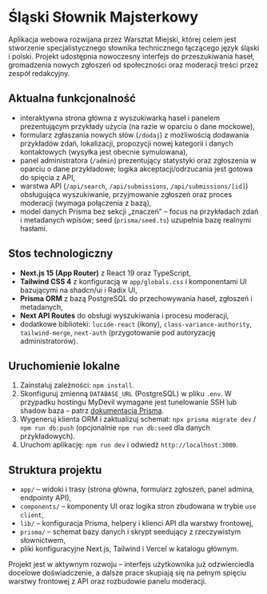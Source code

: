 # Śląski Słownik Majsterkowy

Aplikacja webowa rozwijana przez Warsztat Miejski, której celem jest stworzenie specjalistycznego słownika technicznego łączącego język śląski i polski. Projekt udostępnia nowoczesny interfejs do przeszukiwania haseł, gromadzenia nowych zgłoszeń od społeczności oraz moderacji treści przez zespół redakcyjny.

## Aktualna funkcjonalność
- interaktywna strona główna z wyszukiwarką haseł i panelem prezentującym przykłady użycia (na razie w oparciu o dane mockowe),
- formularz zgłaszania nowych słów (`/dodaj`) z możliwością dodawania przykładów zdań, lokalizacji, propozycji nowej kategorii i danych kontaktowych (wysyłka jest obecnie symulowana),
- panel administratora (`/admin`) prezentujący statystyki oraz zgłoszenia w oparciu o dane przykładowe; logika akceptacji/odrzucania jest gotowa do spięcia z API,
- warstwa API (`/api/search`, `/api/submissions`, `/api/submissions/[id]`) obsługująca wyszukiwanie, przyjmowanie zgłoszeń oraz proces moderacji (wymaga połączenia z bazą),
- model danych Prisma bez sekcji „znaczeń” – focus na przykładach zdań i metadanych wpisów; seed (`prisma/seed.ts`) uzupełnia bazę realnymi hasłami.

## Stos technologiczny
- **Next.js 15 (App Router)** z React 19 oraz TypeScript,
- **Tailwind CSS 4** z konfiguracją w `app/globals.css` i komponentami UI bazującymi na shadcn/ui i Radix UI,
- **Prisma ORM** z bazą PostgreSQL do przechowywania haseł, zgłoszeń i metadanych,
- **Next API Routes** do obsługi wyszukiwania i procesu moderacji,
- dodatkowe biblioteki: `lucide-react` (ikony), `class-variance-authority`, `tailwind-merge`, `next-auth` (przygotowanie pod autoryzację administratorów).

## Uruchomienie lokalne
1. Zainstaluj zależności: `npm install`.
2. Skonfiguruj zmienną `DATABASE_URL` (PostgreSQL) w pliku `.env`. W przypadku hostingu MyDevil wymagane jest tunelowanie SSH lub shadow baza – patrz [dokumentacja Prisma](https://pris.ly/d/migrate-shadow).
3. Wygeneruj klienta ORM i zaktualizuj schemat: `npx prisma migrate dev` / `npm run db:push` (opcjonalnie `npm run db:seed` dla danych przykładowych).
4. Uruchom aplikację: `npm run dev` i odwiedź `http://localhost:3000`.

## Struktura projektu
- `app/` – widoki i trasy (strona główna, formularz zgłoszeń, panel admina, endpointy API),
- `components/` – komponenty UI oraz logika stron zbudowana w trybie `use client`,
- `lib/` – konfiguracja Prisma, helpery i klienci API dla warstwy frontowej,
- `prisma/` – schemat bazy danych i skrypt seedujący z rzeczywistym słownictwem,
- pliki konfiguracyjne Next.js, Tailwind i Vercel w katalogu głównym.

Projekt jest w aktywnym rozwoju – interfejs użytkownika już odzwierciedla docelowe doświadczenie, a dalsze prace skupiają się na pełnym spięciu warstwy frontowej z API oraz rozbudowie panelu moderacji.
